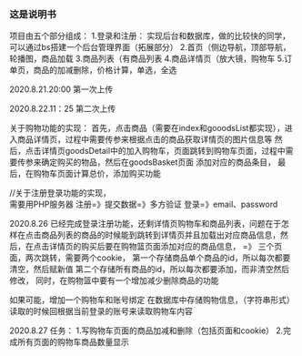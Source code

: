 ### 这是说明书

项目由五个部分组成：
    1.登录和注册： 实现后台和数据库，做的比较快的同学，可以通过bs搭建一个后台管理界面（拓展部分）
    2.首页（侧边导航，顶部导航，轮播图，商品加载
    3.商品列表（有商品列表
    4.商品详情页（放大镜，购物车
    5.订单页，商品的加减删除，价格计算，单选，全选

2020.8.21.20:00 第一次上传

2020.8.22.11：25 第二次上传

关于购物功能的实现：
  首先，点击商品（需要在index和gooodsList都实现），进入商品详情页，过程中需要传参来根据点击的商品获取详情页的图片信息等
  然后，点击详情页goodsDetail中的加入购物车，页面跳转到购物车页面，过程中需要传参来确定购买的物品，然后在goodsBasket页面
  添加对应的商品条目，
  最后，在购物车页面计算总价，添加购买功能


//关于注册登录功能的实现，  
  需要用PHP服务器
  注册=》提交数据=》多方验证
  登录=》email、password


2020.8.26
已经完成登录注册功能，还剩详情页购物车和商品列表，问题在于怎样在点击商品列表的商品的时候能到跳转到详情页并且加载出对应商品信息，然后，在点击详情页的购买后要在购物篮页面添加对应的商品信息，
=》 三个页面，两次跳转，需要两个cookie，
第一个存储商品单个商品的id，所以每次都要清空，然后赋新值
第二个存储所有商品的id，所以每次都要添加，而非清空然后修改，
同时，在购物篮中要有一个增加减少删除商品的功能


如果可能，增加一个购物车和账号绑定
  在数据库中存储购物信息，（字符串形式）
  读取的时候回根据当前登录的账号来读取购物车内容


2020.8.27
任务：
  1.写购物车页面的商品加减和删除（包括页面和cookie）
  2.完成所有页面的购物车商品数量显示